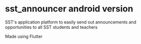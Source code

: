 # sst_announcer android version

SST's application platform to easily send out announcements and opportunities to all SST students and teachers

Made using Flutter
